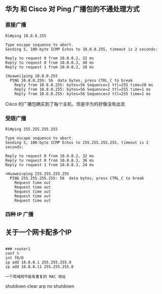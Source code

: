 
## 华为 和 Cisco 对 Ping 广播包的不通处理方式

### 直接广播

```Cisco
R1#ping 10.0.0.255

Type escape sequence to abort.
Sending 5, 100-byte ICMP Echos to 10.0.0.255, timeout is 2 seconds:

Reply to request 0 from 10.0.0.2, 32 ms
Reply to request 0 from 10.0.0.3, 40 ms
Reply to request 1 from 10.0.0.2, 28 ms

```

```华为
[Huawei]ping 10.0.0.255
  PING 10.0.0.255: 56  data bytes, press CTRL_C to break
    Reply from 10.0.0.255: bytes=56 Sequence=1 ttl=255 time=20 ms
    Reply from 10.0.0.255: bytes=56 Sequence=2 ttl=255 time=1 ms
    Reply from 10.0.0.255: bytes=56 Sequence=3 ttl=255 time=1 ms
```

Cisco 的广播包确实到了每个主机，但是华为的好像没有出去



### 受限广播

```Cisco
R1#ping 255.255.255.255

Type escape sequence to abort.
Sending 5, 100-byte ICMP Echos to 255.255.255.255, timeout is 2 seconds:

Reply to request 0 from 10.0.0.2, 32 ms
Reply to request 0 from 10.0.0.3, 36 ms
Reply to request 1 from 10.0.0.3, 24 ms
```


```华为
<Huawei>ping 255.255.255.255
  PING 255.255.255.255: 56  data bytes, press CTRL_C to break
    Request time out
    Request time out
    Request time out
    Request time out
    Request time out
```



### 四种 IP 广播




## 关于一个网卡配多个IP

```Cisco

### router1
conf t
int f0/0
ip add 10.0.0.1 255.255.255.0
ip add 10.0.0.11 255.255.255.0

一个局域网不能有重复的 MAC 地址
```


shutdown 
clear arp 
no shutdown 
